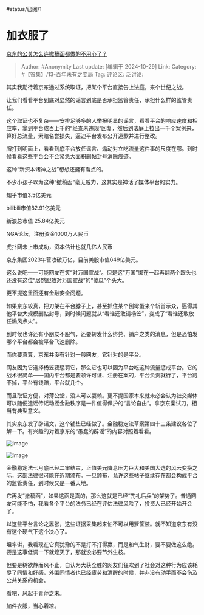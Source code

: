#status/已阅/1

# 加衣服了

[京东的公关怎么连撤稿函都做的不用心了？](https://www.zhihu.com/question/2078394426/answer/17333037634)

> Author: #Anonymity
> Last update: [编辑于 2024-10-29]
> Link:
> Category: #【答集】/13-百年未有之变局
> Tag:
> 评论区:
> 泛讨论:

其实我期待着京东通过系统取证，把某个平台直接告上法庭，来个世纪之战。

让我们看看平台到底对显然的谣言到底是否承担监管责任，承担什么样的监管责任。

这个取证也不复杂——安排足够多的人举报明显的谣言，看看平台的响应速度和相应率，拿到平台成百上千的“经查未违规”回复，然后到法庭上拉出一千个案例来，算好总流量，索赔名誉损失，逼迫平台发布公开道歉并进行整改。

牌打到明面上，看看到底平台放任谣言、煽动对立吃流量这件事的尺度在哪。到时候看看这些平台会不会紧急大面积删帖封号消除痕迹。

这种“新资本诸神之战”想想还挺有看点的。

不少小孩子以为这种“撤稿函”毫无威力，这其实是神话了媒体平台的实力。

知乎市值3.5亿美元

bilibili市值82.91亿美元

新浪总市值 25.84亿美元

NGA论坛，注册资金1000万人民币

虎扑网未上市成功，资本估计也就几亿人民币

京东集团2023年营收破万亿，目前美股市值649亿美元。

这么说吧——可能网友在笑“对万国宣战”。但是这“万国”绑在一起再翻两个跟头也还没有这位“居然胆敢对万国宣战”的“傻瓜”个头大。

更不提这里面还有金融安全问题。

如果京东较真，把刀架在平台脖子上，甚至抓住某个倒霉蛋来个斩首示众，逼得其他平台大规模删帖封号，到时候问题就从“看谁还敢请杨笠”，变成了“看谁还敢放任煽风点火”。

到时候也许还有小朋友不服气，还要转发什么挤兑、销户之类的消息，但是恐怕发哪个平台都会被平台飞速删除。

而你要真算，京东并没有针对一般网友，它针对的是平台。

网友因为它选择杨笠要惩罚它，那么它也可以因为平台吃这种流量惩戒平台。它的战术很简单——国内平台都是要领许可证、注册在案的，平台负责就行了，平台跑不掉，平台有钱赔，平台就几个。

而且取证方便，对薄公堂，没人可以耍赖。更不提国家本来就未必会认为社交媒体可以随便造谣传谣动摇金融秩序是一件值得保护的“言论自由”。拿京东案试刀，相当有典型意义。

其实京东发了辟谣文，这个铺垫已经做了。金融稳定法草案第四十三条建议各位了解一下。有兴趣的对着京东的“愚蠢的辟谣”的内容对照着看看。

![Image](https://pic1.zhimg.com/50/v2-88f0f17f12917a6dfae4089d803aefb0_720w.jpg?source=2c26e567)

![Image](https://picx.zhimg.com/50/v2-688d270ad2b4d7ca274ecf5023e10c5f_720w.jpg?source=2c26e567)

金融稳定法七月底已经二审结束，正值美元降息压力巨大和美国大选的风云变换之际，这部法律很可能在近期颁布。一旦颁布，允许这些帖子继续存在都会构成平台的监管责任，到时候又是一番天地。

它再发“撤稿函”，如果这函是真的，那么这就是已经“先礼后兵”的架势了。普通网友可能不怕，我看各个平台的法务已经在评估法律风险了，投资人已经开始开会了。

以这些平台言论之嚣张，这些证据采集起来怕不可以用箩筐装。就不知道京东有没有这个硬气下这个决心了。

坦率讲，我看现在它真犹豫的不是打不打得赢，而是和气生财，要不要做这么绝。要是这事低调一下就熄灭了，那就没必要节外生枝。

但要是树欲静而风不止，自认为大获全胜的网友们狂欢到了社会对这种行为应该耗尽了同情和好感，外围同情者也已经疲劳和清醒的时候，并非没有动手而不会伤及公共关系的机会。

看吧，风起于青萍之末。

加件衣服，当心着凉。
